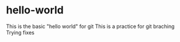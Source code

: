 # hello-world

This is the basic "hello world" for git
This is a practice for git braching
Trying fixes
